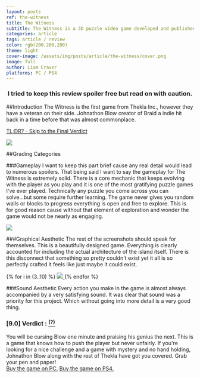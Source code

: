 ```yaml
---
layout: posts
ref: the-witness
title: The Witness
subtitle: The Witness is a 3D puzzle video game developed and published by Thekla, Inc.
categories: article
tags: article / review
color: rgb(200,200,200)
theme: light
cover-image: /assets/img/posts/article/the-witness/cover.png
image: full
author: Liam Craver
platforms: PC / PS4
---
```

<center><h3>I tried to keep this review spoiler free but read on with caution.</h3></center>

##Introduction
The Witness is the first game from Thekla Inc., however they have a veteran on their side. Johnathon Blow creator of Braid a indie hit back in a time before that was almost commonplace.

<a class="line-s" href="#verdict">TL;DR? - Skip to the Final Verdict</a>

<a href="/assets/img/posts/article/{{page.ref}}/screenshot (1).png">
    <img class="center full" src="/assets/img/posts/article/{{page.ref}}/screenshot (1).png"/>
</a>

##Grading Categories

###Gameplay
I want to keep this part brief cause any real detail would lead to numerous spoilers. That being said I want to say the gameplay for The Witness is extremely solid. There is a core mechanic that keeps evolving with the player as you play and it is one of the most gratifying puzzle games I've ever played. Technically any puzzle you come across you can solve...but some require further learning. The game never gives you random walls or blocks to progress everything is open and free to explore. This is for good reason cause without that element of exploration and wonder the game would not be nearly as engaging.

<a href="/assets/img/posts/article/{{page.ref}}/screenshot (2).png">
    <img class="center full" src="/assets/img/posts/article/{{page.ref}}/screenshot (2).png"/>
</a>

###Graphical Aesthetic
The rest of the screenshots should speak for themselves. This is a beautifully designed game. Everything is clearly accounted for including the actual architecture of the island itself. There is this disconnect that something so pretty couldn't exist yet it all is so perfectly crafted it feels like just maybe it could exist.

<div class="image-wrapper">
{% for i in (3..10) %}
  <a href="/assets/img/posts/article/{{page.ref}}/screenshot ({{ i }}).png">
    <img class="float large border" src="/assets/img/posts/article/{{page.ref}}/screenshot ({{ i }}).png"/>
  </a>
{% endfor %}
</div>

###Sound Aesthetic
Every action you make in the game is almost always accompanied by a very satisfying sound. It was clear that sound was a priority for this project. Which without going into more detail is a very good thing.

<h3 id="verdict">[9.0] Verdict : <span class="block lime" text="Lime Certified"></span><a href="/article/rating-system"><sup>(?)</sup></a></h3>
You will be cursing Blow one minute and praising his genius the next. This is a game that knows how to push the player but never unfairly. If you're looking for a nice challenge and a game with mystery and no hand holding, Johnathon Blow along with the rest of Thekla have got you covered. Grab your pen and paper!

<div class="button-wrapper">
  <a class="b-2" href="http://store.steampowered.com/app/210970/">Buy the game on PC.</a>
  <a class="b-2" href="https://www.playstation.com/en-us/games/the-witness-ps4/">Buy the game on PS4.</a>
</div>

